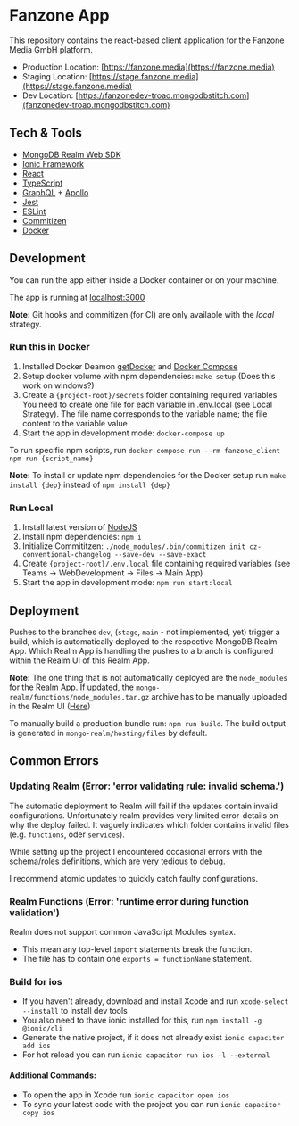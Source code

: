 # Fanzone App

This repository contains the react-based client application for the Fanzone Media GmbH platform.

- Production Location: [https://fanzone.media](https://fanzone.media)
- Staging Location: [https://stage.fanzone.media](https://stage.fanzone.media)
- Dev Location: [https://fanzonedev-troao.mongodbstitch.com](fanzonedev-troao.mongodbstitch.com)

## Tech & Tools

- [MongoDB Realm Web SDK](https://docs.mongodb.com/realm/web/)
- [Ionic Framework](https://ionicframework.com/docs/react)
- [React](https://reactjs.org/)
- [TypeScript](https://www.typescriptlang.org/)
- [GraphQL](https://graphql.org/) + [Apollo](https://www.apollographql.com/docs/react/)
- [Jest](https://jestjs.io/)
- [ESLint](https://eslint.org/)
- [Commitizen](https://commitizen-tools.github.io/commitizen/)
- [Docker](https://www.docker.com/)

## Development

You can run the app either inside a Docker container or on your machine.

The app is running at [localhost:3000](http://localhost:3000)

**Note:** Git hooks and commitizen (for CI) are only available with the *local* strategy.

### Run this in Docker

1. Installed Docker Deamon [getDocker](https://get.docker.com) and [Docker Compose](https://docs.docker.com/compose/install/)
2. Setup docker volume with npm dependencies: `make setup` (Does this work on windows?)
3. Create a `{project-root}/secrets` folder containing required variables
    You need to create one file for each variable in .env.local (see Local Strategy).
    The file name corresponds to the variable name; the file content to the variable value
4. Start the app in development mode: `docker-compose up`

To run specific npm scripts, run `docker-compose run --rm fanzone_client npm run {script_name}` 

**Note:** To install or update npm dependencies for the Docker setup run `make install {dep}` instead of `npm install {dep}`

### Run Local

1. Install latest version of [NodeJS](https://nodejs.org/en/)
2. Install npm dependencies: `npm i`
3. Initialize Commititzen: `./node_modules/.bin/commitizen init cz-conventional-changelog --save-dev --save-exact`
4. Create `{project-root}/.env.local` file containing required variables (see Teams -> WebDevelopment -> Files -> Main App)
5. Start the app in development mode: `npm run start:local`

## Deployment

Pushes to the branches `dev`, (`stage`, `main` - not implemented, yet) trigger a build, which is automatically deployed to the respective MongoDB Realm App.
Which Realm App is handling the pushes to a branch is configured within the Realm UI of this Realm App.

**Note:** The one thing that is not automatically deployed are the `node_modules` for the Realm App.
If updated, the `mongo-realm/functions/node_modules.tar.gz` archive has to be manually uploaded in the Realm UI ([Here](https://realm.mongodb.com/groups/600ed138c4cf90557a796458/apps/6022b416b5f68f49e41afc7d/dependencies))

To manually build a production bundle run: `npm run build`.
The build output is generated in `mongo-realm/hosting/files` by default.

## Common Errors

### Updating Realm (Error: 'error validating rule: invalid schema.')

The automatic deployment to Realm will fail if the updates contain invalid configurations. Unfortunately realm provides very limited
error-details on why the deploy failed. It vaguely indicates which folder contains invalid files (e.g. `functions`, oder `services`).

While setting up the project I encountered occasional errors with the schema/roles definitions, which are very tedious to debug.

I recommend atomic updates to quickly catch faulty configurations.

### Realm Functions (Error: 'runtime error during function validation')

Realm does not support common JavaScript Modules syntax.

- This mean any top-level `import` statements break the function.
- The file has to contain one `exports = functionName` statement.

### Build for ios 

- If you haven't already, download and install Xcode and run `xcode-select --install` to install dev tools
- You also need to thave ionic installed for this, run `npm install -g @ionic/cli`
- Generate the native project, if it does not already exist `ionic capacitor add ios`
- For hot reload you can run `ionic capacitor run ios -l --external`  

#### Additional Commands: 
- To open the app in Xcode run `ionic capacitor open ios`
- To sync your latest code with the project you can run `ionic capacitor copy ios`
